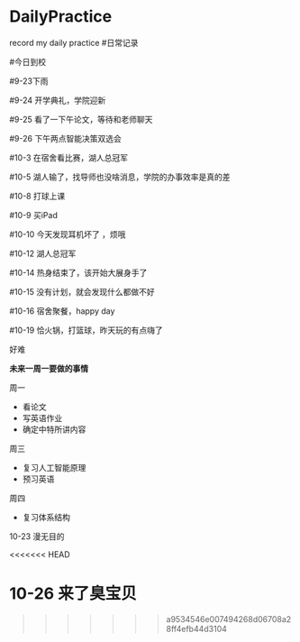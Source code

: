 # DailyPractice
record my daily practice
#日常记录


#今日到校

#9-23下雨

#9-24 开学典礼，学院迎新

#9-25 看了一下午论文，等待和老师聊天


#9-26  下午两点智能决策双选会


#10-3  在宿舍看比赛，湖人总冠军

#10-5 湖人输了，找导师也没啥消息，学院的办事效率是真的差

#10-8  打球上课

#10-9  买iPad

#10-10 今天发现耳机坏了 ，烦哦

#10-12 湖人总冠军

#10-14 热身结束了，该开始大展身手了

#10-15 没有计划，就会发现什么都做不好

#10-16 宿舍聚餐，happy day

#10-19 恰火锅，打篮球，昨天玩的有点嗨了

好难



**未来一周一要做的事情**

周一
* 看论文
* 写英语作业
* 确定中特所讲内容

周三
* 复习人工智能原理
* 预习英语

周四
* 复习体系结构

10-23 漫无目的

<<<<<<< HEAD

10-26 来了臭宝贝
=======


>>>>>>> a9534546e007494268d06708a28ff4efb44d3104
